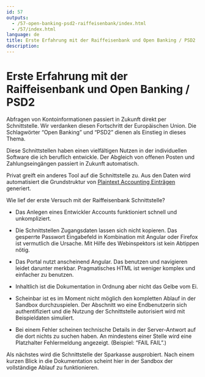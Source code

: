 ```yaml
---
id: 57
outputs:
  - /57-open-banking-psd2-raiffeisenbank/index.html
  - /57/index.html
language: de
title: Erste Erfahrung mit der Raiffeisenbank und Open Banking / PSD2
description:
---
```


# Erste Erfahrung mit der Raiffeisenbank und Open Banking / PSD2

Abfragen von Kontoinformationen passiert in Zukunft direkt per Schnittstelle. Wir verdanken diesen Fortschritt der Europäischen Union. Die Schlagwörter “Open Banking” und “PSD2” dienen als Einstieg in dieses Thema.

Diese Schnittstellen haben einen vielfältigen Nutzen in der individuellen Software die ich beruflich entwickle. Der Abgleich von offenen Posten und Zahlungseingängen passiert in Zukunft automatisch.

Privat greift ein anderes Tool auf die Schnittstelle zu. Aus den Daten wird automatisiert die Grundstruktur von [Plaintext Accounting Einträgen](https://plaintextaccounting.org/) generiert.

Wie lief der erste Versuch mit der Raiffeisenbank Schnittstelle?

- Das Anlegen eines Entwickler Accounts funktioniert schnell und unkompliziert.

- Die Schnittstellen Zugangsdaten lassen sich nicht kopieren. Das gesperrte Passwort Eingabefeld in Kombination mit Angular oder Firefox ist vermutlich die Ursache. Mit Hilfe des Webinspektors ist kein Abtippen nötig.

- Das Portal nutzt anscheinend Angular. Das benutzen und navigieren leidet darunter merkbar. Pragmatisches HTML ist  weniger komplex und einfacher zu benutzen.

- Inhaltlich ist die Dokumentation in Ordnung aber nicht das Gelbe vom Ei.

- Scheinbar ist es im Moment nicht möglich den kompletten Ablauf in der Sandbox durchzuspielen. Der Abschnitt wo eine Endbenutzerin sich authentifiziert und die Nutzung der Schnittstelle au­to­ri­sie­rt wird mit Beispieldaten simuliert.

- Bei einem Fehler scheinen technische Details in der Server-Antwort auf die dort nichts zu suchen haben. An mindestens einer Stelle wird eine Platzhalter Fehlermeldung angezeigt. (Beispiel: “FAIL FAIL”.)

Als nächstes wird die Schnittstelle der Sparkasse ausprobiert. Nach einem kurzen Blick in die Dokumentation scheint hier in der Sandbox der vollständige Ablauf zu funktionieren.

